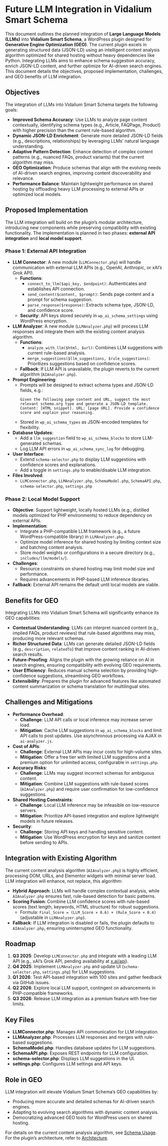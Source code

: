 # Future LLM Integration in Vidalium Smart Schema

This document outlines the planned integration of **Large Language Models (LLMs)** into **Vidalium Smart Schema**, a WordPress plugin designed for **Generative Engine Optimization (GEO)**. The current plugin excels in generating structured data (JSON-LD) using an intelligent content analysis algorithm optimized for shared hosting without heavy dependencies like Python. Integrating LLMs aims to enhance schema suggestion accuracy, enrich JSON-LD content, and further optimize for AI-driven search engines. This document details the objectives, proposed implementation, challenges, and GEO benefits of LLM integration.

## Objectives
The integration of LLMs into Vidalium Smart Schema targets the following goals:
- **Improved Schema Accuracy**: Use LLMs to analyze page content contextually, identifying schema types (e.g., Article, FAQPage, Product) with higher precision than the current rule-based algorithm.
- **Dynamic JSON-LD Enrichment**: Generate more detailed JSON-LD fields (e.g., descriptions, relationships) by leveraging LLMs’ natural language understanding.
- **Adaptive Pattern Detection**: Enhance detection of complex content patterns (e.g., nuanced FAQs, product variants) that the current algorithm may miss.
- **GEO Optimization**: Produce schemas that align with the evolving needs of AI-driven search engines, improving content discoverability and relevance.
- **Performance Balance**: Maintain lightweight performance on shared hosting by offloading heavy LLM processing to external APIs or optimized local models.

## Proposed Implementation
The LLM integration will build on the plugin’s modular architecture, introducing new components while preserving compatibility with existing functionality. The implementation is planned in two phases: **external API integration** and **local model support**.

### Phase 1: External API Integration
- **LLM Connector**: A new module (`LLMConnector.php`) will handle communication with external LLM APIs (e.g., OpenAI, Anthropic, or xAI’s Grok API).
  - **Functions**:
    - `connect_to_llm($api_key, $endpoint)`: Authenticates and establishes API connection.
    - `send_content($content, $prompt)`: Sends page content and a prompt for schema suggestion.
    - `parse_response($response)`: Extracts schema type, JSON-LD, and confidence score.
  - **Security**: API keys stored securely in `wp_ai_schema_settings` using WordPress encryption.
- **LLM Analyzer**: A new module (`LLMAnalyzer.php`) will process LLM responses and integrate them with the existing content analysis algorithm.
  - **Functions**:
    - `analyze_with_llm($html, $url)`: Combines LLM suggestions with current rule-based analysis.
    - `merge_suggestions($llm_suggestions, $rule_suggestions)`: Prioritizes suggestions based on confidence scores.
  - **Fallback**: If LLM API is unavailable, the plugin reverts to the current algorithm (`AIAnalyzer.php`).
- **Prompt Engineering**:
  - Prompts will be designed to extract schema types and JSON-LD fields, e.g.:
    ```
    Given the following page content and URL, suggest the most relevant schema.org type and generate a JSON-LD template. Content: [HTML snippet]. URL: [page URL]. Provide a confidence score and explain your reasoning.
    ```
  - Stored in `wp_ai_schema_types` as JSON-encoded templates for flexibility.
- **Database Updates**:
  - Add a `llm_suggestion` field to `wp_ai_schema_blocks` to store LLM-generated schemas.
  - Log LLM API errors in `wp_ai_schema_sync_log` for debugging.
- **User Interface**:
  - Extend `schema-selector.php` to display LLM suggestions with confidence scores and explanations.
  - Add a toggle in `settings.php` to enable/disable LLM integration.
- **Files Involved**:
  - `LLMConnector.php`, `LLMAnalyzer.php`, `SchemaModel.php`, `SchemaAPI.php`, `schema-selector.php`, `settings.php`

### Phase 2: Local Model Support
- **Objective**: Support lightweight, locally hosted LLMs (e.g., distilled models optimized for PHP environments) to reduce dependency on external APIs.
- **Implementation**:
  - Integrate a PHP-compatible LLM framework (e.g., a future WordPress-compatible library) in `LLMAnalyzer.php`.
  - Optimize model inference for shared hosting by limiting context size and batching content analysis.
  - Store model weights or configurations in a secure directory (e.g., `includes/llm/models/`).
- **Challenges**:
  - Resource constraints on shared hosting may limit model size and performance.
  - Requires advancements in PHP-based LLM inference libraries.
- **Fallback**: External API remains the default until local models are viable.

## Benefits for GEO
Integrating LLMs into Vidalium Smart Schema will significantly enhance its GEO capabilities:
- **Contextual Understanding**: LLMs can interpret nuanced content (e.g., implied FAQs, product reviews) that rule-based algorithms may miss, producing more relevant schemas.
- **Richer Structured Data**: LLMs can generate detailed JSON-LD fields (e.g., `description`, `relatedTo`) that improve content ranking in AI-driven search results.
- **Future-Proofing**: Aligns the plugin with the growing reliance on AI in search engines, ensuring compatibility with evolving GEO requirements.
- **User Efficiency**: Reduces manual schema selection by providing high-confidence suggestions, streamlining GEO workflows.
- **Extensibility**: Prepares the plugin for advanced features like automated content summarization or schema translation for multilingual sites.

## Challenges and Mitigations
- **Performance Overhead**:
  - **Challenge**: LLM API calls or local inference may increase server load.
  - **Mitigation**: Cache LLM suggestions in `wp_ai_schema_blocks` and limit API calls to post updates. Use asynchronous processing via AJAX in `ai-analyzer.js`.
- **Cost of APIs**:
  - **Challenge**: External LLM APIs may incur costs for high-volume sites.
  - **Mitigation**: Offer a free tier with limited LLM suggestions and a premium option for unlimited access, configurable in `settings.php`.
- **Accuracy Risks**:
  - **Challenge**: LLMs may suggest incorrect schemas for ambiguous content.
  - **Mitigation**: Combine LLM suggestions with rule-based scores (`AIAnalyzer.php`) and require user confirmation for low-confidence suggestions.
- **Shared Hosting Constraints**:
  - **Challenge**: Local LLM inference may be infeasible on low-resource servers.
  - **Mitigation**: Prioritize API-based integration and explore lightweight models in future releases.
- **Security**:
  - **Challenge**: Storing API keys and handling sensitive content.
  - **Mitigation**: Use WordPress encryption for keys and sanitize content before sending to APIs.

## Integration with Existing Algorithm
The current content analysis algorithm (`AIAnalyzer.php`) is highly efficient, processing DOM, URLs, and Elementor widgets with minimal server load. LLM integration will enhance, not replace, this algorithm:
- **Hybrid Approach**: LLMs will handle complex contextual analysis, while `AIAnalyzer.php` ensures fast, rule-based detection for basic patterns.
- **Scoring Fusion**: Combine LLM confidence scores with rule-based scores (text length, keywords, HTML structure) for robust suggestions.
  - Formula: `Final_Score = (LLM_Score × 0.6) + (Rule_Score × 0.4)` (adjustable in `LLMAnalyzer.php`).
- **Fallback**: If LLM integration is disabled or fails, the plugin defaults to `AIAnalyzer.php`, ensuring uninterrupted GEO functionality.

## Roadmap
1. **Q3 2025**: Develop `LLMConnector.php` and integrate with a leading LLM API (e.g., xAI’s Grok API, pending availability at [x.ai/api](https://x.ai/api)).
2. **Q4 2025**: Implement `LLMAnalyzer.php` and update UI (`schema-selector.php`, `settings.php`) for LLM suggestions.
3. **Q1 2026**: Test API-based integration with 100 sites and gather feedback via GitHub issues.
4. **Q2 2026**: Explore local LLM support, contingent on advancements in PHP-compatible frameworks.
5. **Q3 2026**: Release LLM integration as a premium feature with free-tier limits.

## Key Files
- **LLMConnector.php**: Manages API communication for LLM integration.
- **LLMAnalyzer.php**: Processes LLM responses and merges with rule-based suggestions.
- **SchemaModel.php**: Handles database updates for LLM suggestions.
- **SchemaAPI.php**: Exposes REST endpoints for LLM configuration.
- **schema-selector.php**: Displays LLM suggestions in the UI.
- **settings.php**: Configures LLM settings and API keys.

## Role in GEO
LLM integration will elevate Vidalium Smart Schema’s GEO capabilities by:
- Producing more accurate and detailed schemas for AI-driven search engines.
- Adapting to evolving search algorithms with dynamic content analysis.
- Democratizing advanced GEO tools for WordPress users on shared hosting.

For details on the current content analysis algorithm, see [Schema Usage](schema-usage.md). For the plugin’s architecture, refer to [Architecture](architecture.md).